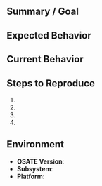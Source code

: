 <!--- Provide a general summary of the issue in the Title above -->

## Summary / Goal
<!--- Briefly describe the problem, and what you're trying to accomplish -- -->
<!--- there may be a known workaround to the issue -->

## Expected Behavior
<!--- What should be happening, but isn't? -->

## Current Behavior
<!--- What is happening instead of the expected behavior? -->

## Steps to Reproduce
<!--- Provide a link to a live example, or an unambiguous set of steps to -->
<!--- reproduce this bug. Include a minimal working example, if at all possible. -->

<!--- Small code snippets can be surrounded with `backticks`, -->
<!--- larger ones should be put in a gist-->

1.
2.
3.
4.

## Environment

* **OSATE Version**: <!-- compulsory. you must provide your version -->
* **Subsystem**: <!-- Is a particular annex or plugin is involved? -->
* **Platform**: <!-- Windows / Mac / Linux and version number -->